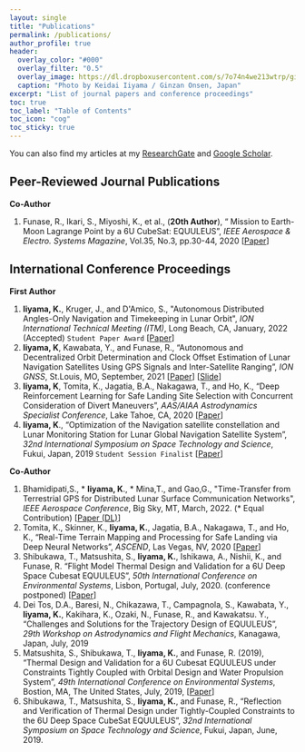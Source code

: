 ```yaml
---
layout: single
title: "Publications"
permalink: /publications/
author_profile: true
header:
  overlay_color: "#000"
  overlay_filter: "0.5"
  overlay_image: https://dl.dropboxusercontent.com/s/7o74n4we213wtrp/ginzan_onsen.JPG?dl=0
  caption: "Photo by Keidai Iiyama / Ginzan Onsen, Japan"
excerpt: "List of journal papers and conference proceedings"
toc: true
toc_label: "Table of Contents"
toc_icon: "cog"
toc_sticky: true
---
```


You can also find my articles at my [ResearchGate](https://www.researchgate.net/profile/Keidai_Iiyama) and [Google Scholar](https://scholar.google.com/citations?user=84_oy1EAAAAJ&hl=ja).

## Peer-Reviewed Journal Publications
**Co-Author** 
1. Funase, R., Ikari, S., Miyoshi, K., et al., (**20th Author**), “ Mission to Earth-Moon Lagrange Point by a 6U CubeSat: EQUULEUS”, *IEEE Aerospace & Electro. Systems Magazine*, Vol.35, No.3, pp.30-44, 2020 [[Paper](https://ieeexplore.ieee.org/abstract/document/9076200)]

## International Conference Proceedings
**First Author**
1. **Iiyama, K.**, Kruger, J., and D'Amico, S., "Autonomous Distributed Angles-Only Navigation and Timekeeping in Lunar Orbit", 
*ION International Technical Meeting (ITM)*, Long Beach, CA, January, 2022 (Accepted) ```Student Paper Award``` [[Paper](https://www.dropbox.com/s/2m8nfyql9oj0cdj/ION_ITM_Lunar_Navigation_Paper_rev2.pdf?dl=0)]
1. **Iiyama, K**, Kawabata, Y., and Funase, R., “Autonomous and Decentralized Orbit Determination and Clock Offset Estimation of Lunar Navigation Satellites Using GPS Signals and Inter-Satellite Ranging”, *ION GNSS*, St.Louis, MO, September, 2021  [[Paper](https://www.dropbox.com/s/0t4kbo6w83hcmxv/ION_GNSS_2021_Iiyama.pdf?dl=0)] [[Slide](https://www.dropbox.com/s/h5wfe2z3tki8mrq/ION_GNSS_2021_iiyama_slideonly.pdf?dl=0)]
2. **Iiyama, K**, Tomita, K., Jagatia, B.A., Nakagawa, T., and Ho, K., “Deep Reinforcement Learning for Safe Landing Site Selection with Concurrent Consideration of Divert Maneuvers”, *AAS/AIAA Astrodynamics Specialist Conference*, Lake Tahoe, CA, 2020 [[Paper](https://arxiv.org/pdf/2102.12432.pdf)]
3. **Iiyama, K**., “Optimization of the Navigation satellite constellation and Lunar Monitoring Station for Lunar Global Navigation Satellite System”, *32nd International Symposium on Space Technology and Science*, Fukui, Japan, 2019 ```Student Session Finalist``` [[Paper](https://www.dropbox.com/s/ezpirkwlz9xzw6t/ISTS2019.pdf?dl=0)]

**Co-Author** 
1. Bhamidipati,S., * **Iiyama, K**., * Mina,T., and Gao,G., "Time-Transfer from Terrestrial GPS for Distributed Lunar Surface Communication Networks", *IEEE Aerospace Conference*, Big Sky, MT, March, 2022. (* Equal Contribution)  [[Paper (DL)](https://stanford.box.com/shared/static/nrn52nqwjo4c60xgli57lmmx9anht2zg.pdf)]
2. Tomita, K., Skinner, K., **Iiyama, K.**, Jagatia, B.A., Nakagawa, T., and Ho, K., “Real-Time Terrain Mapping and Processing for Safe Landing via Deep Neural Networks”, *ASCEND*, Las Vegas, NV, 2020  [[Paper](https://arc.aiaa.org/doi/abs/10.2514/6.2020-4150)]
3. Shibukawa, T., Matsushita, S., **Iiyama, K.**, Ishikawa, A., Nishii, K., and Funase, R. “Flight Model Thermal Design and Validation for a 6U Deep Space Cubesat EQUULEUS”, *50th International Conference on Environmental Systems*, Lisbon, Portugal, July, 2020. (conference postponed) [[Paper](https://ttu-ir.tdl.org/bitstream/handle/2346/86455/ICES-2020-282.pdf?sequence=1&isAllowed=y)]
4. Dei Tos, D.A., Baresi, N., Chikazawa, T., Campagnola, S., Kawabata, Y., **Iiyama, K.**, Kakihara, K., Ozaki, N., Funase, R., and Kawakatsu. Y., “Challenges and Solutions for the Trajectory Design of EQUULEUS”, *29th Workshop on Astrodynamics and Flight Mechanics*, Kanagawa, Japan, July, 2019
5. Matsushita, S., Shibukawa, T., **Iiyama, K.**, and Funase, R. (2019), “Thermal Design and Validation for a 6U Cubesat EQUULEUS under Constraints Tightly Coupled with Orbital Design and Water Propulsion System”, *49th International Conference on Environmental Systems*, Bostion, MA, The United States, July, 2019, [[Paper](https://ttu-ir.tdl.org/bitstream/handle/2346/84425/ICES-2019-193.pdf?sequence=1&isAllowed=y)]
6. Shibukawa, T., Matsushita, S., **Iiyama, K.**, and Funase, R., “Reflection and Verification of Thermal Design under Tightly-Coupled Constraints to the 6U Deep Space CubeSat EQUULEUS”, *32nd International Symposium on Space Technology and Science*, Fukui, Japan, June, 2019.

<!--
## Domestic Conference Proceedings in Japan (国内学会)
1. **飯山敬大**, 尾崎直哉, 川端洋輔, 船瀬龍, 中須賀真一 "月衛星測位システムの段階的構築過程の最適化",第63回宇宙科学技術連合講演会, 徳島, 2019年11月
2. 秋⼭茉莉⼦, ⻄井啓太, 菊池航世, 室原昌弥, 王啓航, 安宅泰穂, 齋藤勇⼠, 服部旭⼤, 浅川純, ⼩泉宏之, 柿原浩太, 柳⽥幹太, 鈴本遼, **飯⼭敬⼤**, 船瀬⿓, ⼩紫公也，”6UCubeSat：EQUULEUS推進システムAQUARIUSフライトモデルのシステムインテグレーション”，日本航空宇宙学会第50期年会講演会，東京，2019年4月．
3. 菊池航世, 西井啓太, 服部旭大, 浅川純, 齋藤勇士, 菊池航世, 秋山茉莉子, 王啓航, 安宅泰穂, 室原昌弥, 小泉宏之, 柿原浩太, 柳田幹太, 鈴本遼, **飯山敬大**, 船瀬龍, 小紫公也, ”6U CubeSast: EQUULEUS推進システムAQUARIUSのフライトモデルの単体性能想定結果”，平成30年度宇宙輸送シンポジウム，相模原，2019年1月
-->